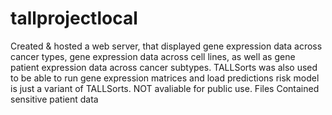 # tallprojectlocal
Created &amp; hosted a web server, that displayed gene expression data across cancer types, gene expression data across cell lines, as well as gene patient expression data across cancer subtypes. TALLSorts was also used to be able to run gene expression matrices and load predictions risk model is just a variant of TALLSorts. NOT avaliable for public use. Files Contained sensitive patient data
